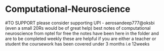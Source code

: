 # Computational-Neuroscience
#TO SUPPORT please consider supporting UPI - aerosandeep777@oksbi (even a small 20Rs would be of great help)
best notes of computational neuroscience from nptel for free 
the notes have been here in the folder and are to be completed weekly
these are helpful if you are either a teacher or student 
the coursework has been covered under 3 months i.e 12weeks
